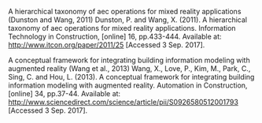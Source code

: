A hierarchical taxonomy of aec operations for mixed reality applications
(Dunston and Wang, 2011)
Dunston, P. and Wang, X. (2011). A hierarchical taxonomy of aec operations for mixed reality applications. Information Technology in Construction, [online] 16, pp.433-444. Available at: http://www.itcon.org/paper/2011/25 [Accessed 3 Sep. 2017].


A conceptual framework for integrating building information modeling with augmented reality
(Wang et al., 2013)
Wang, X., Love, P., Kim, M., Park, C., Sing, C. and Hou, L. (2013). A conceptual framework for integrating building information modeling with augmented reality. Automation in Construction, [online] 34, pp.37-44. Available at: http://www.sciencedirect.com/science/article/pii/S0926580512001793 [Accessed 3 Sep. 2017].
